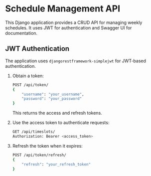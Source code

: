 # Schedule Management API

This Django application provides a CRUD API for managing weekly schedules. It uses JWT for authentication and Swagger UI for documentation.

## JWT Authentication

The application uses `djangorestframework-simplejwt` for JWT-based authentication.

1. Obtain a token:
    ```bash
    POST /api/token/ 
    {
        "username": "your_username",
        "password": "your_password"
    }
    ```

    This returns the access and refresh tokens.

2. Use the access token to authenticate requests:
    ```bash
    GET /api/timeslots/
    Authorization: Bearer <access_token>
    ```

3. Refresh the token when it expires:
    ```bash
    POST /api/token/refresh/
    {
        "refresh": "your_refresh_token"
    }
    ```

